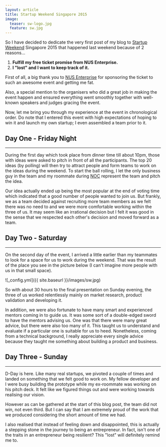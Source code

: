 ```yaml
---
layout: article
title: Startup Weekend Singapore 2015
image:
  teaser: sw-logo.jpg
  feature: sw.jpg
---
```


So I have decided to dedicate the very first post of my blog to [Startup Weekend](http://www.up.co/communities/singapore/singapore/startup-weekend/7299) Singapore 2015 that happened last weekend because of 2 reasons...

1. **Fulfill my free ticket promise from NUS Enterprise.**
2. **I "lost" and I want to keep track of it.**

First of all, a big thank you to [NUS Enterprise](http://enterprise.nus.edu.sg/) for sponsoring the ticket to such an awesome event and getting me fat.

Also, a special mention to the organisers who did a great job in making the event happen and ensured everything went smoothly together with well-known speakers and judges gracing the event.

Now, let me bring you through my experience at the event in chronological order. Do note that I entered this event with high expectations of hoping to win it and launch my own startup; I even assembled a team prior to it.

## Day One - Friday Night
-----

During the first day which took place from dinner time till about 10pm, those with ideas were asked to pitch in front of all the participants. The top 20 ideas (by polling) will then try to attract people and form teams to work on the ideas during the weekend. To start the ball rolling, I let the only business guy in the team and my roommate during [NOC](http://www.overseas.nus.edu.sg/) represent the team and pitch the idea.

Our idea actually ended up being the most popular at the end of voting time which indicated that a good number of people wanted to join us. But frankly, we as a team decided against recruiting more team members as we felt there was no need to and we were more comfortable working within the three of us. It may seem like an irrational decision but I felt it was good in the sense that we respected each other's decision and moved forward as a team.

## Day Two - Saturday
-----

On the second day of the event, I arrived a little earlier than my teammates to look for a space for us to work during the weekend. That was the result of the place you see in the picture below (I can't imagine more people with us in that small space).

![_config.yml]({{ site.baseurl }}/images/sw.jpg)

So with about 30 hours to the final presentation on Sunday evening, the three of us worked relentlessly mainly on market research, product validation and developing it.

In addition, we were also fortunate to have many smart and experienced mentors coming in to guide us. It was some sort of a double-edged sword to have the mentors advising us. One was that there were many great advice, but there were also too many of it. This taught us to understand and evaluate if a particular one is suitable for us to heed. Nonetheless, coming from a technical background, I really appreciate every single advice because they taught me something about building a product and business.

## Day Three - Sunday
-----

D-Day is here. Like many real startups, we pivoted a couple of times and landed on something that we felt good to work on. My fellow developer and I were busy building the prototype while my ex-roommate was working on his pitch deck. It felt like we figured things out and were working towards realising our vision.

However as can be gathered at the start of this blog post, the team did not win, not even third. But I can say that I am extremely proud of the work that we produced considering the short amount of time we had.

I also realised that instead of feeling down and disappointed, this is actually a stepping stone in the journey to being an entrepreneur. In fact, isn't one of the traits in an entrepreneur being resilient? This "lost" will definitely remind me to.

